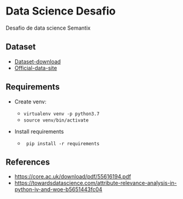 # Data Science Desafio

Desafio de data science Semantix

## Dataset

- [Dataset-download](https://archive.ics.uci.edu/ml/machine-learning-databases/00222/bank.zip)
- [Official-data-site](https://archive.ics.uci.edu/ml/datasets/bank+marketing)


## Requirements

- Create venv:

   - ```virtualenv venv -p python3.7```
   - ```source venv/bin/activate```

- Install requirements

   - ``` pip install -r requirements```

## References

- https://core.ac.uk/download/pdf/55616194.pdf
- https://towardsdatascience.com/attribute-relevance-analysis-in-python-iv-and-woe-b5651443fc04
